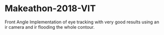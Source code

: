 # Makeathon-2018-VIT
Front Angle Implementation of eye tracking with very good results using an ir camera and ir flooding the whole contour.
